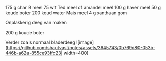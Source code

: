175 g char B meel 
75 wit Ted meel of amandel meel 
100 g haver meel 
50 g koude boter
200 koud water
Mais meel
4 g xanthaan gom

 Onplakkerig deeg van maken

 200 g koude boter 

 Verder zoals normaal bladerdeeg
 ![image](https://github.com/shautvast/notes/assets/3645743/0b769d80-053b-446b-a62a-855ce93ffc23| width=400)

